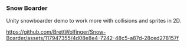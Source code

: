 ### Snow Boarder

Unity snowboarder demo to work more with collisions and sprites in 2D.



https://github.com/BrettWolfinger/Snow-Boarder/assets/117947355/4d08e8e4-7242-48c5-a87d-28ced278157f
